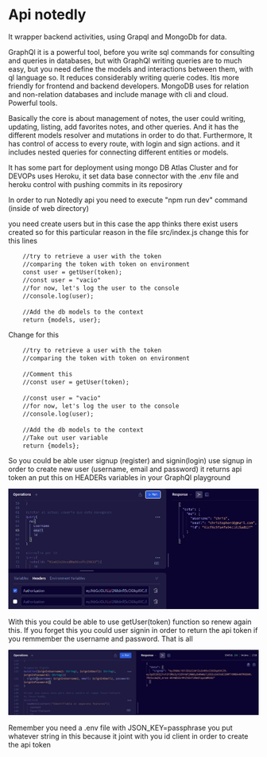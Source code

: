 
# Api notedly

It wrapper backend activities, using Grapql and MongoDb for data.


GraphQl it is a powerful tool, before you write sql commands for consulting and queries in databases, but with GraphQl writing  queries are to much easy, but you need define the models and
interactions between them, with ql language so. It reduces considerably writing querie codes. Itis more friendly for frontend and backend developers. MongoDB uses for relation and non-relation
databases and include manage with cli and cloud. Powerful tools.

Basically the core is about management of notes, the user could writing, updating, listing, add favorites notes, and other queries. And it has the different models resolver and mutations in order to do that.
Furthermore, It has control of access to every route, with login and sign actions. and it includes nested queries for connecting different entities or models. 

It has some part for deployment using  mongo DB Atlas Cluster and for DEVOPs uses Heroku, it set data base connector with the .env file and heroku control with pushing commits in its reposirory


In order to run Notedly api you need to execute "npm run dev" command (inside of web directory)

you need create users but in this case the app thinks there exist users created so for this particular reason in the file src/index.js change this for this lines 

```
    //try to retrieve a user with the token
    //comparing the token with token on environment
    const user = getUser(token);
    //const user = "vacio"
    //for now, let's log the user to the console
    //console.log(user); 

    //Add the db models to the context
    return {models, user};

```
Change for this
```
    //try to retrieve a user with the token
    //comparing the token with token on environment
    
    //Comment this
    //const user = getUser(token);
    
    //const user = "vacio"
    //for now, let's log the user to the console
    //console.log(user); 

    //Add the db models to the context
    //Take out user variable
    return {models};

```

So you could be able user signup (register) and signin(login)
use signup in order to create new user (username, email and password)
it returns api token an put this on HEADERs variables in your GraphQl playground

![headjsonwebtoken](imgs/first_user.png)

With this you could be able to use getUser(token) function so renew again this.
If you forget this you could user signin in order to return the api token if you remmember
the username and password. That is all

![createuserquery](imgs/createuser.png)

Remember you need a .env file with JSON_KEY=passphrase
you put whatever string in this because it joint with you id client in order to create
the api token


